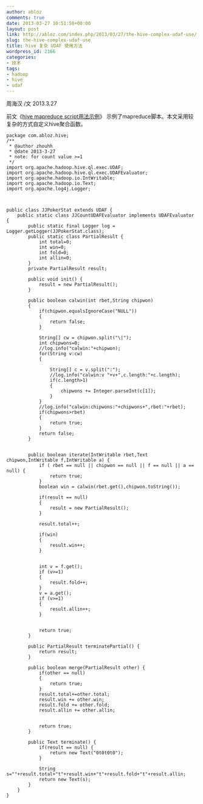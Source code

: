 ```yaml
---
author: abloz
comments: true
date: 2013-03-27 10:51:58+00:00
layout: post
link: http://abloz.com/index.php/2013/03/27/the-hive-complex-udaf-use/
slug: the-hive-complex-udaf-use
title: hive 复杂 UDAF 使用方法
wordpress_id: 2166
categories:
- 技术
tags:
- hadoop
- hive
- udaf
---
```


周海汉 /文
2013.3.27

前文《[hive mapreduce script用法示例](http://abloz.com/2013/03/27/hive-mapreduce-script-usage-examples.html)》
示例了mapreduce脚本。本文采用较复杂的方式自定义hive聚合函数。


    
    
    package com.abloz.hive;
    /**
     * @author zhouhh
     * @date 2013-3-27
     * note: for count value >=1
     */
    import org.apache.hadoop.hive.ql.exec.UDAF;
    import org.apache.hadoop.hive.ql.exec.UDAFEvaluator;
    import org.apache.hadoop.io.IntWritable;
    import org.apache.hadoop.io.Text;
    import org.apache.log4j.Logger;
    
    
    
    public class JJPokerStat extends UDAF {
    	public static class JJCountUDAFEvaluator implements UDAFEvaluator {
    		public static final Logger log = Logger.getLogger(JJPokerStat.class);
    		public static class PartialResult {
    			int total=0;
    			int win=0;
    			int fold=0;
    			int allin=0;
    		}
    		private PartialResult result;
    
    		public void init() {
    			result = new PartialResult();
    		}
    
    		public boolean calwin(int rbet,String chipwon)
    		{
    			if(chipwon.equalsIgnoreCase("NULL"))
    			{
    				return false;
    			}
    
    			String[] cw = chipwon.split("\|");
    			int chipwons=0;
    			//log.info("calwin:"+chipwon);
    			for(String v:cw)
    			{
    
    				String[] c = v.split(":");
    				//log.info("calwin:v "+v+",c.length:"+c.length);
    				if(c.length>1)
    				{
    					chipwons += Integer.parseInt(c[1]);
    				}
    			}
    			//log.info("calwin:chipwons:"+chipwons+",rbet:"+rbet);
    			if(chipwons>rbet)
    			{
    				return true;
    			}
    			return false;
    		}
    
    
    		public boolean iterate(IntWritable rbet,Text chipwon,IntWritable f,IntWritable a) {
    			if ( rbet == null || chipwon == null || f == null || a == null) {
    				return true;
    			}
    			boolean win = calwin(rbet.get(),chipwon.toString());
    
    			if(result == null)
    			{
    				result = new PartialResult();
    			}
    
    			result.total++;
    
    			if(win)
    			{
    				result.win++;
    			}
    
    
    			int v = f.get();
    			if (v>=1)
    			{
    				result.fold++;
    			}
    			v = a.get();
    			if (v>=1)
    			{
    				result.allin++;
    			}
    
    
    			return true;
    		}
    
    		public PartialResult terminatePartial() {
    			return result;
    		}
    
    		public boolean merge(PartialResult other) {
    			if(other == null)
    			{
    				return true;
    			}
    			result.total+=other.total;
    			result.win += other.win;
    			result.fold += other.fold;
    			result.allin += other.allin;
    
    
    			return true;
    		}
    
    		public Text terminate() {
    			if(result == null) {
    				return new Text("0t0t0t0");
    			}
    
    			String s=""+result.total+"t"+result.win+"t"+result.fold+"t"+result.allin;
    			return new Text(s);
    		}
    	}
    }
    




